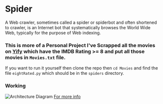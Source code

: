 # Spider

A Web crawler, sometimes called a spider or spiderbot and often shortened to crawler, is an Internet bot that systematically browses the World Wide Web, typically for the purpose of Web indexing.

### This is more of a Personal Project I've Scrapped all the movies on [Yify](https://yts.mx/) which have the IMDB Rating >= 8 and put all those movies in `Movies.txt` file.

If you want to run it yourself then clone the repo
then `cd Movies` and find the file `eightRated.py` which should be in the `spiders` directory.

### Working

![Architecture Diagram](https://docs.scrapy.org/en/latest/_images/scrapy_architecture_02.png)
[For more info](https://docs.scrapy.org/en/latest/topics/architecture.html)
